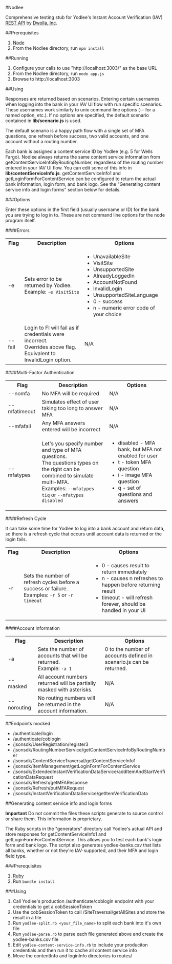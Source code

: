 #Nodlee

Comprehensive testing stub for Yodlee's Instant Account Verification (IAV) [REST API](http://developer.yodlee.com/Instant_Account_Verification(IAV)_API/IAV_Services_Guide/API_References/IAV_REST_API_Reference) by [Dwolla, Inc](https://www.dwolla.com/).

##Prerequisites

1. [Node](http://nodejs.org/)
2. From the Nodlee directory, run `npm install`

##Running

1. Configure your calls to use "http://localhost:3003/" as the base URL
2. From the Nodlee directory, run ```node app.js```
3. Browse to http://localhost:3003

##Using

Responses are returned based on scenarios. Entering certain usernames when logging into the bank in your IAV UI flow with run specific scenarios. These usernames work similarly to unix command line options (-- for a named option, etc.). If no options are specified, the default scenario contained in **lib/scenario.js** is used.

The default scenario is a happy path flow with a single set of MFA questions, one refresh before success, two valid accounts, and one account without a routing number.

Each bank is assigned a content service ID by Yodlee (e.g. 5 for Wells Fargo). Nodlee always returns the same content service information from getContentServiceInfoByRoutingNumber, regardless of the routing number entered in your IAV UI flow. You can edit some of this info in **lib/contentServiceInfo.js**. getContentServiceInfo1 and getLoginFormForContentService can be configured to return the actual bank information, login form, and bank logo. See the "Generating content service info and login forms" section below for details.

###Options

Enter these options in the first field (usually username or ID) for the bank you are trying to log in to. These are not command line options for the node program itself.

####Errors

<table>
	<tr>
		<th>Flag</th>
		<th>Description</th>
		<th>Options</th>
	</tr>
	<tr>
		<td>-e</td>
		<td>
			Sets error to be returned by Yodlee.
			Example: <code>-e VisitSite</code>
		</td>
		<td>
			<ul>
				<li>UnavailableSite</li>
				<li>VisitSite</li>
				<li>UnsupportedSite</li>
				<li>AlreadyLoggedIn</li>
				<li>AccountNotFound</li>
				<li>InvalidLogin</li>
				<li>UnsupportedSiteLanguage</li>
				<li>0 - success</li>
				<li>n - numeric error code of your choice</li>
			</ul>
		</td>
	</tr>
	<tr>
		<td>--fail</td>
		<td>
			Login to FI will fail as if credentials were incorrect.<br/>
			Overrides above flag. Equivalent to InvalidLogin option.
		</td>
		<td>N/A</td>
	</tr>
</table>

####Multi-Factor Authentication

<table>
	<tr>
		<th>Flag</th>
		<th>Description</th>
		<th>Options</th>
	</tr>
    <tr>
        <td>--nomfa</td>
        <td>No MFA will be required</td>
        <td>N/A</td>
    </tr>
    <tr>
        <td>--mfatimeout</td>
        <td>Simulates effect of user taking too long to answer MFA</td>
        <td>N/A</td>
    </tr>
    <tr>
        <td>--mfafail</td>
        <td>Any MFA answers entered will be incorrect</td>
        <td>N/A</td>
    </tr>
        <td>--mfatypes</td>
        <td>
        	Let's you specify number and type of MFA questions.<br/>
        	The questions types on the right can be combined to simulate multi-MFA.<br/>
        	Examples: <code>--mfatypes tiq</code> or <code>--mfatypes disabled</code>
        </td>
        <td>
        	<ul>
        		<li>disabled - MFA bank, but MFA not enabled for user</li>
        		<li>t - token MFA question</li>
        		<li>i - image MFA question</li>
        		<li>q - set of questions and answers</li>
        	<ul>
        </td>
    </tr>
</table>

####Refresh Cycle

It can take some time for Yodlee to log into a bank account and return data, so there is a refresh cycle that occurs until account data is returned or the login fails.

<table>
	<tr>
		<th>Flag</th>
		<th>Description</th>
		<th>Options</th>
	</tr>
	<tr>
		<td>-r</td>
		<td>
			Sets the number of refresh cycles before a success or failure.<br/>
			Examples: <code>-r 5</code> or <code>-r timeout</code>
		</td>
		<td>
			<ul>
				<li>0 - causes result to return immediately</li>
				<li>n - causes n refreshes to happen before returning result</li>
				<li>timeout - will refresh forever, should be handled in your UI</li>
			</ul>
		</td>
	</tr>
</table>

####Account Information

<table>
	<tr>
		<th>Flag</th>
		<th>Description</th>
		<th>Options</th>
	</tr>
	<tr>
		<td>-a</td>
		<td>
			Sets the number of accounts that will be returned.<br/>
			Example: <code>-a 1</code>
		</td>
		<td>0 to the number of accounts defined in scenario.js can be returned.</td>
	</tr>
	<tr>
		<td>--masked</td>
		<td>
			All account numbers returned will be partially masked with asterisks.
		</td>
		<td>N/A</td>
	</tr>
	<tr>
		<td>--norouting</td>
		<td>No routing numbers will be returned in the account information.</td>
		<td>N/A</td>
	</tr>
</table>

##Endpoints mocked

- /authenticate/login
- /authenticate/coblogin
- /jsonsdk/UserRegistration/register3
- /jsonsdk/RoutingNumberService/getContentServiceInfoByRoutingNumber
- /jsonsdk/ContentServiceTraversal/getContentServiceInfo1
- /jsonsdk/ItemManagement/getLoginFormForContentService
- /jsonsdk/ExtendedInstantVerificationDataService/addItemAndStartVerificationDataRequest
- /jsonsdk/Refresh/getMFAResponse
- /jsonsdk/Refresh/putMFARequest
- /jsonsdk/InstantVerificationDataService/getItemVerificationData

##Generating content service info and login forms

**Important** Do not commit the files these scripts generate to source control or share them. This information is proprietary.

The Ruby scripts in the "generators" directory call Yodlee's actual API and store responses for getContentServiceInfo1 and getLoginFormForContentService. This allows you to test each bank's login form and bank logo. The script also generates yodlee-banks.csv that lists all banks, whether or not they're IAV-supported, and their MFA and login field type.

###Prerequisites
1. [Ruby](https://www.ruby-lang.org/en/)
1. Run `bundle install`

###Using
1. Call Yodlee's production /authenticate/coblogin endpoint with your credentials to get a cobSessionToken
2. Use the cobSessionToken to call /SiteTraversal/getAllSites and store the result in a file
3. Run `yodlee-split.rb <your_file_name>` to split each bank into it's own file
4. Run `yodlee-parse.rb` to parse each file generated above and create the yodlee-banks.csv file
5. Edit `yodlee-content-service-info.rb` to include your produciton credentials and then run it to cache all content service info
6. Move the contentInfo and loginInfo directories to routes/